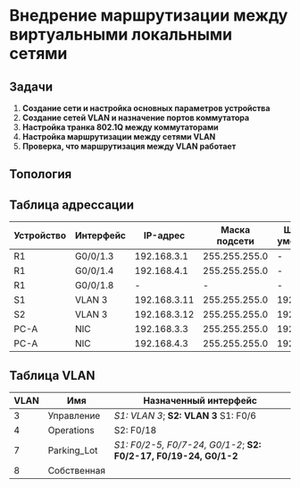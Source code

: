 # Внедрение маршрутизации между виртуальными локальными сетями
## Задачи
1. **Создание сети и настройка основных параметров устройства**
2. **Создание сетей VLAN и назначение портов коммутатора**
3. **Настройка транка 802.1Q между коммутаторами**
4. **Настройка маршрутизации между сетями VLAN**
5. **Проверка, что маршрутизация между VLAN работает**
## Топология

## Таблица адрессации
Устройство | Интерфейс | IP-адрес | Маска подсети | Шлюз по умолчанию
--- | --- | --- | --- | ---
R1 | G0/0/1.3 | 192.168.3.1 | 255.255.255.0 | -
R1 | G0/0/1.4 | 192.168.4.1 | 255.255.255.0 | -
R1 | G0/0/1.8 | - | - | - 
S1 | VLAN 3 | 192.168.3.11 | 255.255.255.0 | 192.168.3.1
S2 | VLAN 3 | 192.168.3.12 | 255.255.255.0 | 192.168.3.1
PC-A | NIC | 192.168.3.3 | 255.255.255.0 | 192.168.3.1
PC-A | NIC | 192.168.4.3 | 255.255.255.0 | 192.168.4.1

## Таблица VLAN
VLAN | Имя | Назначенный интерфейс
--- | --- | ---
3 | Управление | *S1: VLAN 3*; **S2: VLAN 3** S1: F0/6
4 | Operations | S2: F0/18
7 | Parking_Lot | *S1: F0/2-5, F0/7-24, G0/1-2*; **S2: F0/2-17, F0/19-24, G0/1-2**
8 | Собственная |